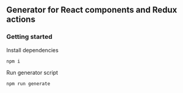 ## Generator for React components and Redux actions

### Getting started

Install dependencies
```
npm i
```

Run generator script
```
npm run generate
```
